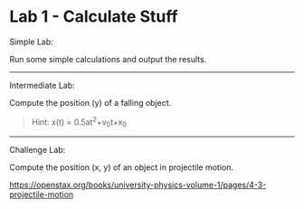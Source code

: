 Lab 1 - Calculate Stuff
=======================
Simple Lab:

Run some simple calculations and output the results.

-----------------------
Intermediate Lab:

Compute the position (y) of a falling object.

>Hint: x(t) = 0.5at<sup>2</sup>+v<sub>0</sub>t+x<sub>0</sub>

-----------------------
Challenge Lab:

Compute the position (x, y) of an object in projectile motion.

https://openstax.org/books/university-physics-volume-1/pages/4-3-projectile-motion

